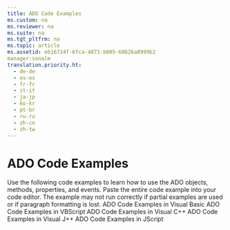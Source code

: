 ```yaml
---
title: ADO Code Examples
ms.custom: na
ms.reviewer: na
ms.suite: na
ms.tgt_pltfrm: na
ms.topic: article
ms.assetid: eb16724f-6fca-4873-b005-68626a8999b2
manager:sonalm
translation.priority.ht: 
  - de-de
  - es-es
  - fr-fr
  - it-it
  - ja-jp
  - ko-kr
  - pt-br
  - ru-ru
  - zh-cn
  - zh-tw
---
```

# ADO Code Examples
<?xml version="1.0" encoding="utf-8"?>
<developerOrientationDocument xmlns="http://ddue.schemas.microsoft.com/authoring/2003/5" xmlns:xlink="http://www.w3.org/1999/xlink" xmlns:xsi="http://www.w3.org/2001/XMLSchema-instance" xsi:schemaLocation="http://ddue.schemas.microsoft.com/authoring/2003/5 http://dduestorage.blob.core.windows.net/ddueschema/developer.xsd">
  <introduction>
    <para>Use the following code examples to learn how to use the ADO objects, methods, properties, and events.</para>
    <alert class="note">
      <para>Paste the entire code example into your code editor. The example may not run correctly if partial examples are used or if paragraph formatting is lost.</para>
    </alert>
    <list class="bullet">
      <listItem>
        <para>
          <legacyLink xlink:href="1152893e-b617-40f1-88b6-81e82e2234f1">ADO Code Examples in Visual Basic</legacyLink>
        </para>
      </listItem>
      <listItem>
        <para>
          <legacyLink xlink:href="78bb9a95-7ac4-44b6-818b-d1787f952ed7">ADO Code Examples in VBScript</legacyLink>
        </para>
      </listItem>
      <listItem>
        <para>
          <legacyLink xlink:href="af30b764-398f-4918-aaa7-3952226cf544">ADO Code Examples in Visual C++</legacyLink>
        </para>
      </listItem>
      <listItem>
        <para>
          <legacyLink xlink:href="d1c82f1a-cf78-4bd6-9ad4-1eb526e2c474">ADO Code Examples in Visual J++</legacyLink>
        </para>
      </listItem>
      <listItem>
        <para>
          <legacyLink xlink:href="228b978d-eef1-4e30-928a-005b2f77ef14">ADO Code Examples in JScript</legacyLink>
        </para>
      </listItem>
    </list>
  </introduction>
  <relatedTopics />
</developerOrientationDocument>